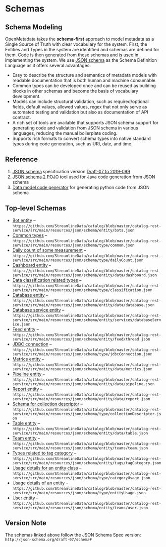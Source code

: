# Schemas

## Schema Modeling

OpenMetadata takes the **schema-first** approach to model metadata as a Single Source of Truth with clear vocabulary for the system. First, the Entities and Types in the system are identified and schemas are defined for them. Code is then generated from these schemas and is used in implementing the system. We use [JSON schema](https://json-schema.org/) as the Schema Definition Language as it offers several advantages:

* Easy to describe the structure and semantics of metadata models with readable documentation that is both human and machine consumable.
* Common types can be developed once and can be reused as building blocks in other schemas and become the basis of vocabulary development.
* Models can include structural validation, such as required/optional fields, default values, allowed values, regex that not only serve as automated testing and validation but also as documentation of API contract.
* A rich set of tools are available that supports JSON schema support for generating code and validation from JSON schema in various languages, reducing the manual boilerplate coding.
* Supports rich formats to convert schema types into native standard types during code generation, such as URI, date, and time.

## Reference

1. [JSON schema](https://json-schema.org/) specification version [Draft-07 to 2019-099](https://json-schema.org/draft/2019-09/release-notes.html)
2. [JSON schema 2 POJO](https://www.jsonschema2pojo.org/) tool used for Java code generation from JSON schema
3. [Data model code generator](https://github.com/koxudaxi/datamodel-code-generator) for generating python code from JSON schema

## Top-level Schemas

* [Bot entity](entities/bots.md) – `https://github.com/StreamlineData/catalog/blob/master/catalog-rest-service/src/main/resources/json/schema/entity/bots.json`
* [Common types](types/common.md) – `https://github.com/StreamlineData/catalog/blob/master/catalog-rest-service/src/main/resources/json/schema/type/common.json`
* [Daily count of some measurement](types/dailycount.md) – `https://github.com/StreamlineData/catalog/blob/master/catalog-rest-service/src/main/resources/json/schema/type/dailyCount.json`
* [Dashboard entity](entities/dashboard.md) – `https://github.com/StreamlineData/catalog/blob/master/catalog-rest-service/src/main/resources/json/schema/entity/data/dashboard.json`
* [Data classification related types](types/classification.md) – `https://github.com/StreamlineData/catalog/blob/master/catalog-rest-service/src/main/resources/json/schema/type/classification.json`
* [Database entity](entities/database.md) – `https://github.com/StreamlineData/catalog/blob/master/catalog-rest-service/src/main/resources/json/schema/entity/data/database.json`
* [Database service entity](entities/databaseservice.md) – `https://github.com/StreamlineData/catalog/blob/master/catalog-rest-service/src/main/resources/json/schema/entity/services/databaseService.json`
* [Feed entity](entities/thread.md) – `https://github.com/StreamlineData/catalog/blob/master/catalog-rest-service/src/main/resources/json/schema/entity/feed/thread.json`
* [JDBC connection](types/jdbcconnection.md) – `https://github.com/StreamlineData/catalog/blob/master/catalog-rest-service/src/main/resources/json/schema/type/jdbcConnection.json`
* [Metrics entity](entities/metrics.md) – `https://github.com/StreamlineData/catalog/blob/master/catalog-rest-service/src/main/resources/json/schema/entity/data/metrics.json`
* [Pipeline entity](entities/pipeline.md) – `https://github.com/StreamlineData/catalog/blob/master/catalog-rest-service/src/main/resources/json/schema/entity/data/pipeline.json`
* [Report entity](entities/report.md) – `https://github.com/StreamlineData/catalog/blob/master/catalog-rest-service/src/main/resources/json/schema/entity/data/report.json`
* [Schema for collection descriptor](types/collectiondescriptor.md) – `https://github.com/StreamlineData/catalog/blob/master/catalog-rest-service/src/main/resources/json/schema/type/collectionDescriptor.json`
* [Table entity](entities/table.md) – `https://github.com/StreamlineData/catalog/blob/master/catalog-rest-service/src/main/resources/json/schema/entity/data/table.json`
* [Team entity](entities/team.md) – `https://github.com/StreamlineData/catalog/blob/master/catalog-rest-service/src/main/resources/json/schema/entity/teams/team.json`
* [Types related to tag category](entities/tagcategory.md) – `https://github.com/StreamlineData/catalog/blob/master/catalog-rest-service/src/main/resources/json/schema/entity/tags/tagCategory.json`
* [Usage details for an entity class](types/categoryusage.md) – `https://github.com/StreamlineData/catalog/blob/master/catalog-rest-service/src/main/resources/json/schema/type/categoryUsage.json`
* [Usage details of an entity](https://github.com/StreamlineData/catalog/tree/7a2138a90f4fb063ef6d4f8cac3a2668f1dcf67b/docs/api/schemas/types/entityusage.md) – `https://github.com/StreamlineData/catalog/blob/master/catalog-rest-service/src/main/resources/json/schema/type/entityUsage.json`
* [User entity](entities/user.md) – `https://github.com/StreamlineData/catalog/blob/master/catalog-rest-service/src/main/resources/json/schema/entity/teams/user.json`

## Version Note

The schemas linked above follow the JSON Schema Spec version: `http://json-schema.org/draft-07/schema#`

